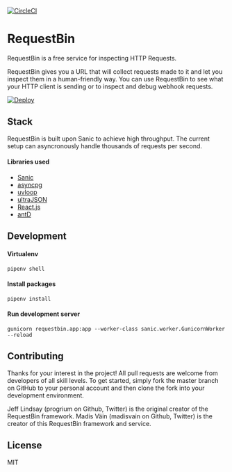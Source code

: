 [![CircleCI](https://circleci.com/gh/madisvain/requestbin.svg?style=svg)](https://circleci.com/gh/madisvain/requestbin)

# RequestBin
RequestBin is a free service for inspecting HTTP Requests.

RequestBin gives you a URL that will collect requests made to it and let you inspect them in a human-friendly way.
You can use RequestBin to see what your HTTP client is sending or to inspect and debug webhook requests.

[![Deploy](https://www.herokucdn.com/deploy/button.svg)](https://heroku.com/deploy?template=https://github.com/madisvain/requestbin)

## Stack
RequestBin is built upon Sanic to achieve high throughput. The current setup can asyncronously handle thousands of requests per second.

#### Libraries used
* [Sanic](https://github.com/channelcat/sanic)
* [asyncpg](https://github.com/MagicStack/asyncpg)
* [uvloop](https://github.com/MagicStack/uvloop)
* [ultraJSON](https://github.com/esnme/ultrajson)
* [React.js](https://reactjs.org/)
* [antD](https://ant.design/)

## Development
#### Virtualenv
```shell
pipenv shell
```
#### Install packages
```shell
pipenv install
```
#### Run development server
```shell
gunicorn requestbin.app:app --worker-class sanic.worker.GunicornWorker --reload
```

## Contributing
Thanks for your interest in the project! All pull requests are welcome from developers of all skill levels. To get started, simply fork the master branch on GitHub to your personal account and then clone the fork into your development environment.

Jeff Lindsay (progrium on Github, Twitter) is the original creator of the RequestBin framework.
Madis Väin (madisvain on Github, Twitter) is the creator of this RequestBin framework and service.

## License
MIT